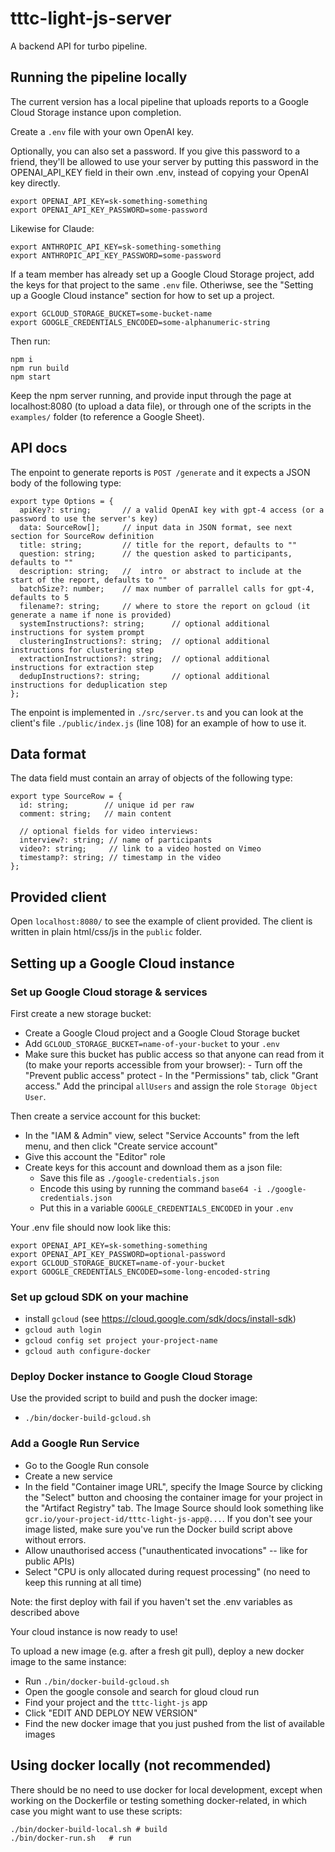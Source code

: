 # tttc-light-js-server

A backend API for turbo pipeline.

## Running the pipeline locally

The current version has a local pipeline that uploads reports to a Google Cloud Storage instance upon completion.

Create a `.env` file with your own OpenAI key.

Optionally, you can also set a password. If you give this password to a friend, they'll be allowed to use your server by putting this password in the OPENAI_API_KEY field in their own .env, instead of copying your OpenAI key directly.

```
export OPENAI_API_KEY=sk-something-something
export OPENAI_API_KEY_PASSWORD=some-password
```

Likewise for Claude:

```
export ANTHROPIC_API_KEY=sk-something-something
export ANTHROPIC_API_KEY_PASSWORD=some-password
```

If a team member has already set up a Google Cloud Storage project, add the keys for that project to the same `.env` file. Otheriwse,
see the "Setting up a Google Cloud instance" section for how to set up a project.

```
export GCLOUD_STORAGE_BUCKET=some-bucket-name
export GOOGLE_CREDENTIALS_ENCODED=some-alphanumeric-string
```

Then run:

```
npm i
npm run build
npm start
```

Keep the npm server running, and provide input through the page at localhost:8080 (to upload a data file),
or through one of the scripts in the `examples/` folder (to reference a Google Sheet).

## API docs

The enpoint to generate reports is `POST /generate` and it expects a JSON body of the following type:

```
export type Options = {
  apiKey?: string;       // a valid OpenAI key with gpt-4 access (or a password to use the server's key)
  data: SourceRow[];     // input data in JSON format, see next section for SourceRow definition
  title: string;         // title for the report, defaults to ""
  question: string;      // the question asked to participants, defaults to ""
  description: string;   //  intro  or abstract to include at the start of the report, defaults to ""
  batchSize?: number;    // max number of parrallel calls for gpt-4, defaults to 5
  filename?: string;     // where to store the report on gcloud (it generate a name if none is provided)
  systemInstructions?: string;      // optional additional instructions for system prompt
  clusteringInstructions?: string;  // optional additional instructions for clustering step
  extractionInstructions?: string;  // optional additional instructions for extraction step
  dedupInstructions?: string;       // optional additional instructions for deduplication step
};
```

The enpoint is implemented in `./src/server.ts` and you can look at the client's file `./public/index.js` (line 108) for an example of how to use it.

## Data format

The data field must contain an array of objects of the following type:

```
export type SourceRow = {
  id: string;        // unique id per raw
  comment: string;   // main content

  // optional fields for video interviews:
  interview?: string; // name of participants
  video?: string;     // link to a video hosted on Vimeo
  timestamp?: string; // timestamp in the video
};
```

## Provided client

Open `localhost:8080/` to see the example of client provided.
The client is written in plain html/css/js in the `public` folder.

## Setting up a Google Cloud instance

### Set up Google Cloud storage & services

First create a new storage bucket:

- Create a Google Cloud project and a Google Cloud Storage bucket
- Add `GCLOUD_STORAGE_BUCKET=name-of-your-bucket` to your `.env`
- Make sure this bucket has public access so that anyone can read from it (to
  make your reports accessible from your browser): - Turn off the "Prevent public access" protect - In the "Permissions" tab, click "Grant access." Add the principal `allUsers`
  and assign the role `Storage Object User`.

Then create a service account for this bucket:

- In the "IAM & Admin" view, select "Service Accounts" from the left menu, and
  then click "Create service account"
- Give this account the "Editor" role
- Create keys for this account and download them as a json file:
  - Save this file as `./google-credentials.json`
  - Encode this using by running the command `base64 -i ./google-credentials.json`
  - Put this in a variable `GOOGLE_CREDENTIALS_ENCODED` in your `.env`

Your .env file should now look like this:

```
export OPENAI_API_KEY=sk-something-something
export OPENAI_API_KEY_PASSWORD=optional-password
export GCLOUD_STORAGE_BUCKET=name-of-your-bucket
export GOOGLE_CREDENTIALS_ENCODED=some-long-encoded-string
```

### Set up gcloud SDK on your machine

- install `gcloud` (see https://cloud.google.com/sdk/docs/install-sdk)
- `gcloud auth login`
- `gcloud config set project your-project-name`
- `gcloud auth configure-docker`

### Deploy Docker instance to Google Cloud Storage

Use the provided script to build and push the docker image:

- `./bin/docker-build-gcloud.sh`

### Add a Google Run Service

- Go to the Google Run console
- Create a new service
- In the field "Container image URL", specify the Image Source by clicking the "Select" button and choosing the container image for your project in the "Artifact Registry" tab. The Image Source should look something like `gcr.io/your-project-id/tttc-light-js-app@...`. If you don't see your image listed, make sure you've run the Docker build script above without errors.
- Allow unauthorised access ("unauthenticated invocations" -- like for public APIs)
- Select "CPU is only allocated during request processing" (no need to keep this running at all time)

Note: the first deploy with fail if you haven't set the .env variables as described above

Your cloud instance is now ready to use!

To upload a new image (e.g. after a fresh git pull), deploy a new docker image to the same instance:

- Run `./bin/docker-build-gcloud.sh`
- Open the google console and search for gloud cloud run
- Find your project and the `tttc-light-js` app
- Click "EDIT AND DEPLOY NEW VERSION"
- Find the new docker image that you just pushed from the list of available images

## Using docker locally (not recommended)

There should be no need to use docker for local development, except when working on the Dockerfile or testing something docker-related, in which case you might want to use these scripts:

```
./bin/docker-build-local.sh # build
./bin/docker-run.sh   # run
```
